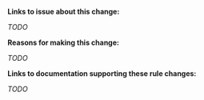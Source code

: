 **Links to issue about this change:**

_TODO_

**Reasons for making this change:**

_TODO_

**Links to documentation supporting these rule changes:**

_TODO_

